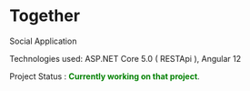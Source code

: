 # Together
Social Application

Technologies used: ASP.NET Core 5.0 ( RESTApi ), Angular 12

Project Status : <span style="color:green">**Currently working on that project**</span>.
